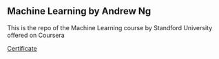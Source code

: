 ## Machine Learning by Andrew Ng
This is the repo of the Machine Learning course by Standford University offered on Coursera

[Certificate](https://www.coursera.org/account/accomplishments/certificate/FRHZ57NZ5ASW)
